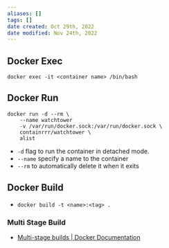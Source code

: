 ```yaml
---
aliases: []
tags: []
date created: Oct 29th, 2022
date modified: Nov 24th, 2022
---
```


## Docker Exec
`docker exec -it <container name> /bin/bash`

## Docker Run
```
docker run -d --rm \
	--name watchtower
	-v /var/run/docker.sock:/var/run/docker.sock \
	containrrr/watchtower \
	alist
```

- `-d` flag to run the container in detached mode. 
- `--name` specify a name to the container
- `--rm` to automatically delete it when it exits  

## Docker Build
- `docker build -t <name>:<tag> .`

### Multi Stage Build
- [Multi-stage builds | Docker Documentation](https://docs.docker.com/build/building/multi-stage/)